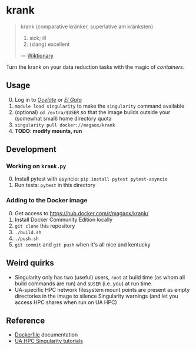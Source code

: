 # krank

> krank (comparative kränker, superlative am kränksten)
>
>   1. sick; ill
>   2. (slang) excellent
>
> — [Wiktionary](https://en.wiktionary.org/wiki/krank#German)

Turn the krank on your data reduction tasks with the magic of _containers_.


## Usage

0. Log in to [_Ocelote_](https://docs.hpc.arizona.edu/display/UAHPC/Ocelote+Quick+Start) or [_El Gato_](http://elgato.arizona.edu/getting-started)
1. `module load singularity` to make the `singularity` command available
2. (optional) `cd /extra/$USER` so that the image builds outside your (somewhat small) home directory quota
3. `singularity pull docker://magaox/krank`
4. **TODO: modify mounts, run**

## Development

### Working on `krank.py`

0. Install pytest with asyncio: `pip install pytest pytest-asyncio`
1. Run tests: `pytest` in this directory

### Adding to the Docker image

0. Get access to https://hub.docker.com/r/magaox/krank/
1. Install Docker Community Edition locally
2. `git clone` this repository
3. `./build.sh`
4. `./push.sh`
5. `git commit` and `git push` when it's all nice and kentucky

## Weird quirks

  - Singularity only has two (useful) users, `root` at build time (as whom all build commands are run) and `$USER` (i.e. you) at run time.
  - UA-specific HPC network filesystem mount points are present as empty directories in the image to silence Singularity warnings (and let you access HPC shares when run on UA HPC)

## Reference

  - [Dockerfile](https://docs.docker.com/engine/reference/builder/) documentation
  - [UA HPC Singularity tutorials](https://docs.hpc.arizona.edu/display/UAHPC/Singularity+Tutorials)